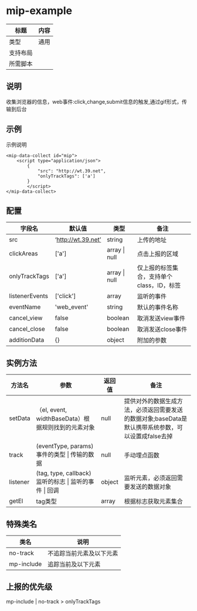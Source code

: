 # mip-example

标题|内容
----|----
类型|通用
支持布局|
所需脚本|

## 说明

收集浏览器的信息，web事件:click,change,submit信息的触发,通过gif形式，传输到后台

## 示例

示例说明

```
<mip-data-collect id="mip">
    <script type="application/json">
        {
            "src": "http://wt.39.net",
            "onlyTrackTags": ['a']
        }
        </script>
</mip-data-collect>
```



## 配置

| 字段名         | 默认值             | 类型          | 备注                                      |
| -------------- | ------------------ | ------------- | ----------------------------------------- |
| src            | ‘http://wt.39.net’ | string        | 上传的地址                                |
| clickAreas     | ['a']              | array \| null | 点击上报的区域                            |
| onlyTrackTags  | ['a']              | array \| null | 仅上报的标签集合，支持单个class，ID，标签 |
| listenerEvents | ['click']          | array         | 监听的事件                                |
| eventName      | 'web_event'        | string        | 默认的事件名称                            |
| cancel_view    | false              | boolean       | 取消发送view事件                          |
| cancel_close   | false              | boolean       | 取消发送close事件                         |
| additionData   | {}                 | object        | 附加的参数                                |



## 实例方法

 

| 方法名   | 参数                                                  | 返回值 | 备注                                                         |
| -------- | ----------------------------------------------------- | ------ | ------------------------------------------------------------ |
| setData  | （el, event, widthBaseData）根据规则找到的元素对象    | null   | 提供对外的数据生成方法，必须返回需要发送的数据对象;baseData是默认携带系统参数，可以设置成false去掉 |
| track    | (eventType, params)事件的类型 \| 传输的数据           | null   | 手动埋点函数                                                 |
| listener | (tag, type, callback)监听的标志 \| 监听的事件 \| 回调 | object | 监听元素，必须返回需要发送的数据对象                         |
| getEl    | tag类型                                               | array  | 根据标志获取元素集合                                         |



## 特殊类名

| 类名       | 说明                     |
| ---------- | ------------------------ |
| no-track   | 不追踪当前元素及以下元素 |
| mp-include | 追踪当前及以下元素       |



## 上报的优先级

mp-include | no-track > onlyTrackTags



